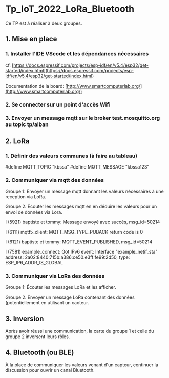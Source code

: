# Tp_IoT_2022_LoRa_Bluetooth

Ce TP est à réaliser à deux groupes.

## 1. Mise en place

### 1. Installer l'IDE VScode et les dépendances nécessaires

cf. [https://docs.espressif.com/projects/esp-idf/en/v5.4/esp32/get-started/index.html](https://docs.espressif.com/projects/esp-idf/en/v5.4/esp32/get-started/index.html)

Documentation de la board: [http://www.smartcomputerlab.org/](http://www.smartcomputerlab.org/)

### 2. Se connecter sur un point d'accès Wifi

### 3. Envoyer un message mqtt sur le broker test.mosquitto.org au topic tp/alban

## 2. LoRa

### 1. Définir des valeurs communes (à faire au tableau)

 #define MQTT_TOPIC "kbssa"
 #define MQTT_MESSAGE "kbssa123"

### 2. Communiquer via mqtt des données

Groupe 1: Envoyer un message mqtt donnant les valeurs nécessaires à une reception via LoRa.

Groupe 2. Ecouter les messages mqtt en en déduire les valeurs pour un envoi de données via Lora.

I (5921) baptiste et tommy: Message envoyé avec succès, msg_id=50214

I (6111) mqtt5_client: MQTT_MSG_TYPE_PUBACK return code is 0

I (6121) baptiste et tommy: MQTT_EVENT_PUBLISHED, msg_id=50214

I (7581) example_connect: Got IPv6 event: Interface "example_netif_sta" address: 2a02:8440:715b:a386:ce50:e3ff:fe99:2d50, type: ESP_IP6_ADDR_IS_GLOBAL

### 3. Communiquer via LoRa des données

Groupe 1: Écouter les messages LoRa et les afficher.

Groupe 2. Envoyer un message LoRa contenant des données (potentiellement en utilisant un caoteur.

## 3. Inversion

Après avoir réussi une communication, la carte du groupe 1 et celle du groupe 2 inversent leurs rôles.

## 4. Bluetooth (ou BLE)

À la place de communiquer les valeurs venant d'un capteur, continuer la discussion pour ouvrir un canal Bluetooth.


